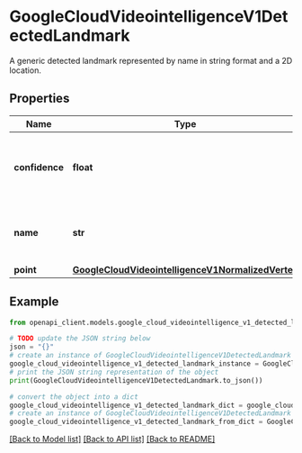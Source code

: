# GoogleCloudVideointelligenceV1DetectedLandmark

A generic detected landmark represented by name in string format and a 2D location.

## Properties

Name | Type | Description | Notes
------------ | ------------- | ------------- | -------------
**confidence** | **float** | The confidence score of the detected landmark. Range [0, 1]. | [optional] 
**name** | **str** | The name of this landmark, for example, left_hand, right_shoulder. | [optional] 
**point** | [**GoogleCloudVideointelligenceV1NormalizedVertex**](GoogleCloudVideointelligenceV1NormalizedVertex.md) |  | [optional] 

## Example

```python
from openapi_client.models.google_cloud_videointelligence_v1_detected_landmark import GoogleCloudVideointelligenceV1DetectedLandmark

# TODO update the JSON string below
json = "{}"
# create an instance of GoogleCloudVideointelligenceV1DetectedLandmark from a JSON string
google_cloud_videointelligence_v1_detected_landmark_instance = GoogleCloudVideointelligenceV1DetectedLandmark.from_json(json)
# print the JSON string representation of the object
print(GoogleCloudVideointelligenceV1DetectedLandmark.to_json())

# convert the object into a dict
google_cloud_videointelligence_v1_detected_landmark_dict = google_cloud_videointelligence_v1_detected_landmark_instance.to_dict()
# create an instance of GoogleCloudVideointelligenceV1DetectedLandmark from a dict
google_cloud_videointelligence_v1_detected_landmark_from_dict = GoogleCloudVideointelligenceV1DetectedLandmark.from_dict(google_cloud_videointelligence_v1_detected_landmark_dict)
```
[[Back to Model list]](../README.md#documentation-for-models) [[Back to API list]](../README.md#documentation-for-api-endpoints) [[Back to README]](../README.md)


